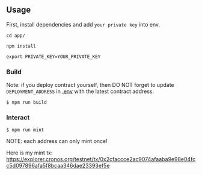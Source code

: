 
## Usage

First, install dependencies and add `your private key` into env.

```shell
cd app/

npm install

export PRIVATE_KEY=YOUR_PRIVATE_KEY

```

### Build

Note: if you deploy contract yourself, then DO NOT forget to update `DEPLOYMENT_ADDRESS` in [.env](./.env) with the latest contract address. 

```shell
$ npm run build
```

### Interact

```shell
$ npm run mint
```

NOTE: each address can only mint once!

Here is my mint tx: https://explorer.cronos.org/testnet/tx/0x2cfaccce2ac9074afaaba9e98e04fcc5d097896afa5f8bcaa346dae23393ef5e


